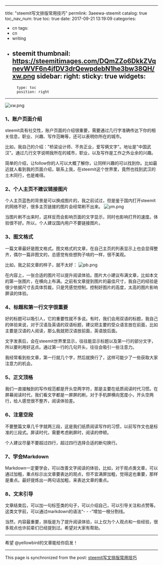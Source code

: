 
---
title: "steemit写文排版常用技巧"
permlink: 3aeewa-steemit
catalog: true
toc_nav_num: true
toc: true
date: 2017-09-21 13:19:09
categories:
- cn
tags:
- cn
- writing
- steemit
thumbnail: https://steemitimages.com/DQmZZo6DkkZVqnevWVF6n4jfDV3drQewpdebN1he3bw38QH/xw.png
sidebar:
    right:
        sticky: true
widgets:
    -
        type: toc
        position: right
---


![xw.png](https://steemitimages.com/DQmZZo6DkkZVqnevWVF6n4jfDV3drQewpdebN1he3bw38QH/xw.png)
### 1、账户页面介绍
steemit具有社交性，账户页面的介绍很重要，需要通过几行字准确传达下你的相关信息，职业、兴趣、写作范畴等，还可以表明你所在的城市。

比如，我自己的介绍："桥梁设计师、不务正业，爱写俩文字"。地址是"中国武汉"。通过几行文字说明我所在的城市，职业，以及写作是工作之外业余的兴趣。

简单的介绍，让follow你的人可以大概了解你，让同样兴趣的可以找到你。比如最近就人看到我的页面介绍，联系上我，在steemit这个世界里，竟然也找到武汉的土木同行，也是难得。

### 2、个人主页不建议链接图片
个人主页蓝色的背景是可以换成图片的，我之前试过，但是鉴于国内打开steemit的网络不好，很多主页链接的图片会经常刷不出来。
![ym.png](https://steemitimages.com/DQmbef7T7PeXjdNjq6Mi765j47TvobQaZWzS7pRY85FgUwj/ym.png)

当图片刷不出来时，这样反而会影响页面的文字显示，同时也影响打开的速度。体验很不好。所以，个人建议国内用户不要链接图片。


### 3、图文格式
一篇文章最好是图文格式。图文格式的文章，在自己主页的列表显示上也会显得整齐，偶尔一篇非图文的，总感觉有些想狗子啃的一样，很不美观。

比如，我之前文章的样子，就不太好：
![pb.png](https://steemitimages.com/DQmcMszooFVswwDgbQGsxsUoNPtBvi3yUFi4m1619uMLKBd/pb.png)

在内容上，一张合适的图片可以提升阅读体验。图片大小建议布满文章，比如本文的第一张图片，在横向上布满。之前有文章提到图片的最佳尺寸，我自己的经验是很少依据尺寸去具体剪裁，只是凭感觉控制，控制好图片的高度，太高的图片影响屏读的体验。

### 4、标题和第一行文字很重要
好的标题可以吸引人，它的重要性就不多说。有时，我们会用双语的标题，我自己的体验来说，对于汉语及英语的双语标题，建议把主要的受众语言放在前面，比如主要是汉语的人阅读，那么我就把汉语放前面，英语放后面。

文字发表后，会在steemit世界里显示，往往能显示标题以及第一行的部分文字，所以要利用好这点。通过第一行的几句开头，往往会吸引一些注意力。

我经常看到些文章，第一行就几个字，然后就换行了，这样可能少了一些获取大家注意力的机会。

### 5、正文顶格
我们一直接触到的写作规范都是开头空两字符，那是主要在纸质阅读时代习惯。在屏幕阅读时代，我们看文字都是一屏屏的刷，对于手机屏横向宽度小，开头空两行，给人感觉很不整齐，阅读体验差。

### 6、注意空段
不要整篇文章几千字就两三段，这是我们纸质阅读写作的习惯，以前写作文也是标准的三段式。屏读时代，需要考虑刷屏时，阅读的停顿。

个人建议尽量不要超过四行，超过四行选择合适的断句换行。

### 7、学会Markdown
Markdown一定要学会，可以改善文字阅读的体验，比如，对于观点类文章，可以通过加粗，重点标示出文章要表达的观点，但不宜满屏加粗，觉得这也重要，那样是重点。最好提炼出一两句话加粗，来表达文章的重点。

### 8、文末引导
文章结束后，可以加一句标签类的句子，可以介绍自己，可以引导关注和点赞等。这类文字前，可以通过markdown的语法“- - -”增加一根分割线。

当然，内容最重要，排版是为了提升阅读体验，以上仅为个人观点和一些经验，很多观点也许前辈们已经提到过。希望对大家有帮助。

---
希望 @yellowbird的文章能给你启发！

- - -

This page is synchronized from the post: [steemit写文排版常用技巧](https://steemit.com/@yellowbird/3aeewa-steemit)
